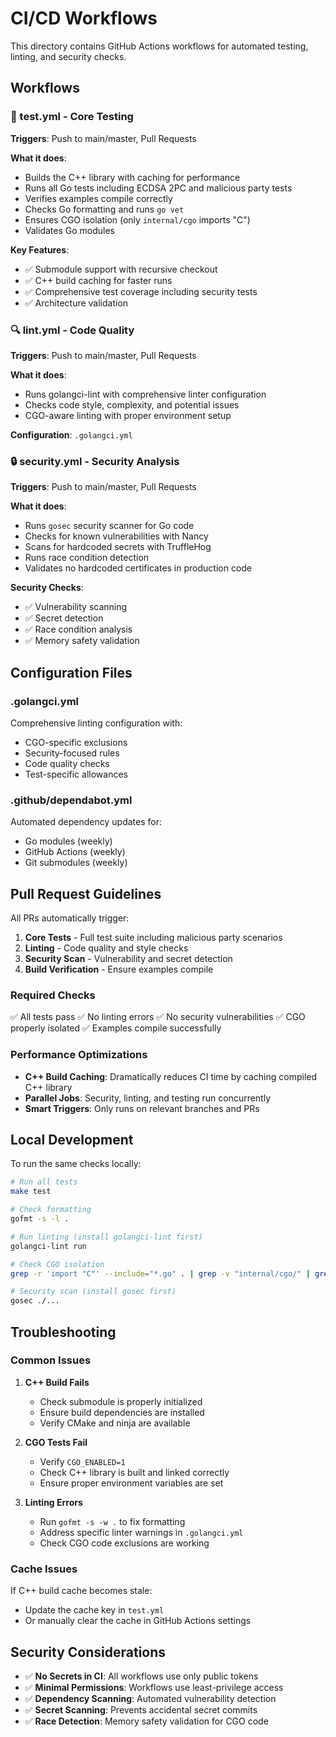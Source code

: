 # CI/CD Workflows

This directory contains GitHub Actions workflows for automated testing, linting, and security checks.

## Workflows

### 🧪 test.yml - Core Testing
**Triggers**: Push to main/master, Pull Requests

**What it does**:
- Builds the C++ library with caching for performance
- Runs all Go tests including ECDSA 2PC and malicious party tests
- Verifies examples compile correctly
- Checks Go formatting and runs `go vet`
- Ensures CGO isolation (only `internal/cgo` imports "C")
- Validates Go modules

**Key Features**:
- ✅ Submodule support with recursive checkout
- ✅ C++ build caching for faster runs
- ✅ Comprehensive test coverage including security tests
- ✅ Architecture validation

### 🔍 lint.yml - Code Quality
**Triggers**: Push to main/master, Pull Requests

**What it does**:
- Runs golangci-lint with comprehensive linter configuration
- Checks code style, complexity, and potential issues
- CGO-aware linting with proper environment setup

**Configuration**: `.golangci.yml`

### 🔒 security.yml - Security Analysis
**Triggers**: Push to main/master, Pull Requests

**What it does**:
- Runs `gosec` security scanner for Go code
- Checks for known vulnerabilities with Nancy
- Scans for hardcoded secrets with TruffleHog
- Runs race condition detection
- Validates no hardcoded certificates in production code

**Security Checks**:
- ✅ Vulnerability scanning
- ✅ Secret detection
- ✅ Race condition analysis
- ✅ Memory safety validation

## Configuration Files

### .golangci.yml
Comprehensive linting configuration with:
- CGO-specific exclusions
- Security-focused rules
- Code quality checks
- Test-specific allowances

### .github/dependabot.yml
Automated dependency updates for:
- Go modules (weekly)
- GitHub Actions (weekly)
- Git submodules (weekly)

## Pull Request Guidelines

All PRs automatically trigger:
1. **Core Tests** - Full test suite including malicious party scenarios
2. **Linting** - Code quality and style checks
3. **Security Scan** - Vulnerability and secret detection
4. **Build Verification** - Ensure examples compile

### Required Checks
✅ All tests pass
✅ No linting errors
✅ No security vulnerabilities
✅ CGO properly isolated
✅ Examples compile successfully

### Performance Optimizations
- **C++ Build Caching**: Dramatically reduces CI time by caching compiled C++ library
- **Parallel Jobs**: Security, linting, and testing run concurrently
- **Smart Triggers**: Only runs on relevant branches and PRs

## Local Development

To run the same checks locally:

```bash
# Run all tests
make test

# Check formatting
gofmt -s -l .

# Run linting (install golangci-lint first)
golangci-lint run

# Check CGO isolation
grep -r 'import "C"' --include="*.go" . | grep -v "internal/cgo/" | grep -v "cb-mpc/" && echo "❌ CGO not isolated" || echo "✅ CGO properly isolated"

# Security scan (install gosec first)
gosec ./...
```

## Troubleshooting

### Common Issues

1. **C++ Build Fails**
   - Check submodule is properly initialized
   - Ensure build dependencies are installed
   - Verify CMake and ninja are available

2. **CGO Tests Fail**
   - Verify `CGO_ENABLED=1`
   - Check C++ library is built and linked correctly
   - Ensure proper environment variables are set

3. **Linting Errors**
   - Run `gofmt -s -w .` to fix formatting
   - Address specific linter warnings in `.golangci.yml`
   - Check CGO code exclusions are working

### Cache Issues

If C++ build cache becomes stale:
- Update the cache key in `test.yml`
- Or manually clear the cache in GitHub Actions settings

## Security Considerations

- ✅ **No Secrets in CI**: All workflows use only public tokens
- ✅ **Minimal Permissions**: Workflows use least-privilege access
- ✅ **Dependency Scanning**: Automated vulnerability detection
- ✅ **Secret Scanning**: Prevents accidental secret commits
- ✅ **Race Detection**: Memory safety validation for CGO code